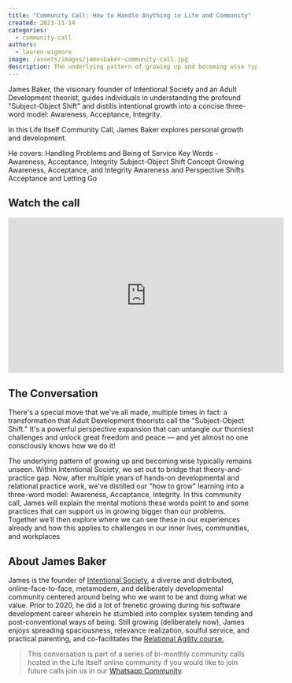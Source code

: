 ```yaml
---
title: "Community Call: How to Handle Anything in Life and Community"
created: 2023-11-14
categories:
  - community-call
authors:
  - lauren-wigmore
image: /assets/images/jamesbaker-community-call.jpg
description: The underlying pattern of growing up and becoming wise typically remains unseen.  In this call James takes us through his "how to grow" model distilled from developmental and relational practice work.
---
```

James Baker, the visionary founder of Intentional Society and an Adult Development theorist, guides individuals in understanding the profound "Subject-Object Shift" and distills intentional growth into a concise three-word model: Awareness, Acceptance, Integrity. 

In this Life Itself Community Call, James Baker explores personal growth and development.

He covers:
Handling Problems and Being of Service
Key Words - Awareness, Acceptance, Integrity
Subject-Object Shift Concept
Growing Awareness, Acceptance, and Integrity
Awareness and Perspective Shifts
Acceptance and Letting Go

## Watch the call

<iframe width="560" height="315" src="https://www.youtube.com/embed/gVx8mAzcMDA?si=KzOt-3FSI8mOKWwy" title="YouTube video player" frameborder="0" allow="accelerometer; autoplay; clipboard-write; encrypted-media; gyroscope; picture-in-picture; web-share" allowfullscreen></iframe>

## The Conversation
There's a special move that we've all made, multiple times in fact: a transformation that Adult Development theorists call the "Subject-Object Shift." It's a powerful perspective expansion that can untangle our thorniest challenges and unlock great freedom and peace — and yet almost no one consciously knows how we do it! 

The underlying pattern of growing up and becoming wise typically remains unseen. Within Intentional Society, we set out to bridge that theory-and-practice gap. Now, after multiple years of hands-on developmental and relational practice work, we've distilled our "how to grow" learning into a three-word model: Awareness, Acceptance, Integrity. In this community call, James will explain the mental motions these words point to and some practices that can support us in growing bigger than our problems. Together we'll then explore where we can see these in our experiences already and how this applies to challenges in our inner lives, communities, and workplaces

## About James Baker
James is the founder of [Intentional Society](https://www.intentionalsociety.org), a diverse and distributed, online-face-to-face, metamodern, and deliberately developmental community centered around being who we want to be and doing what we value. Prior to 2020, he did a lot of frenetic growing during his software development career wherein he stumbled into complex system tending and post-conventional ways of being. Still growing (deliberately now), James enjoys spreading spaciousness, relevance realization, soulful service, and practical parenting, and co-facilitates the [Relational Agility course.](https://www.presentofwork.com/relational-agility)

>  This conversation is part of a series of bi-monthly community calls hosted in the Life Itself online community if you would like to join future calls join us in our [Whatsapp Community](https://chat.whatsapp.com/JNJCTZugNQn1fq89xbHtfA).
